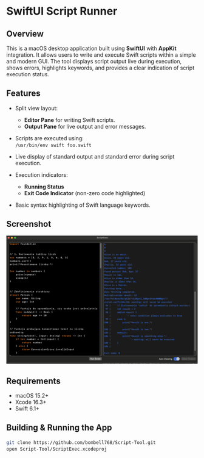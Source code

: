 # SwiftUI Script Runner

## Overview

This is a macOS desktop application built using **SwiftUI** with **AppKit** integration. It allows users to write and execute Swift scripts within a simple and modern GUI. The tool displays script output live during execution, shows errors, highlights keywords, and provides a clear indication of script execution status.

## Features

- Split view layout:  
  - **Editor Pane** for writing Swift scripts.  
  - **Output Pane** for live output and error messages.

- Scripts are executed using:  
  `/usr/bin/env swift foo.swift`

- Live display of standard output and standard error during script execution.

- Execution indicators:
  - **Running Status**
  - **Exit Code Indicator** (non-zero code highlighted)

- Basic syntax highlighting of Swift language keywords.

## Screenshot

![App Screenshot](Screenshots/main_window.png)


## Requirements

- macOS 15.2+
- Xcode 16.3+
- Swift 6.1+

## Building & Running the App

   ```bash
   git clone https://github.com/bombell768/Script-Tool.git
   open Script-Tool/ScriptExec.xcodeproj

